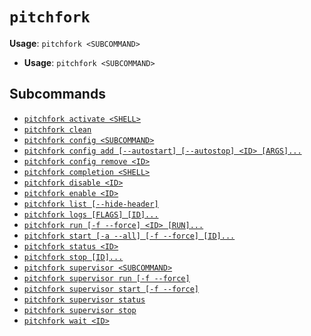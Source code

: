 # `pitchfork`

**Usage**: `pitchfork <SUBCOMMAND>`

- **Usage**: `pitchfork <SUBCOMMAND>`

## Subcommands

- [`pitchfork activate <SHELL>`](/cli/activate.md)
- [`pitchfork clean`](/cli/clean.md)
- [`pitchfork config <SUBCOMMAND>`](/cli/config.md)
- [`pitchfork config add [--autostart] [--autostop] <ID> [ARGS]...`](/cli/config/add.md)
- [`pitchfork config remove <ID>`](/cli/config/remove.md)
- [`pitchfork completion <SHELL>`](/cli/completion.md)
- [`pitchfork disable <ID>`](/cli/disable.md)
- [`pitchfork enable <ID>`](/cli/enable.md)
- [`pitchfork list [--hide-header]`](/cli/list.md)
- [`pitchfork logs [FLAGS] [ID]...`](/cli/logs.md)
- [`pitchfork run [-f --force] <ID> [RUN]...`](/cli/run.md)
- [`pitchfork start [-a --all] [-f --force] [ID]...`](/cli/start.md)
- [`pitchfork status <ID>`](/cli/status.md)
- [`pitchfork stop [ID]...`](/cli/stop.md)
- [`pitchfork supervisor <SUBCOMMAND>`](/cli/supervisor.md)
- [`pitchfork supervisor run [-f --force]`](/cli/supervisor/run.md)
- [`pitchfork supervisor start [-f --force]`](/cli/supervisor/start.md)
- [`pitchfork supervisor status`](/cli/supervisor/status.md)
- [`pitchfork supervisor stop`](/cli/supervisor/stop.md)
- [`pitchfork wait <ID>`](/cli/wait.md)
